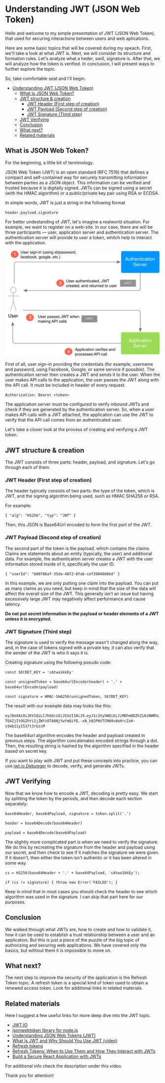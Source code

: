 # Understanding JWT (JSON Web Token)

Hello and welcome to my simple presentation of JWT (JSON Web Token), that used for securing interactions between users and web aplications.

Here are some basic topics that will be covered during my speach. First, we'll take a look at what JWT is. Next, we will consider its structure and formation rules. Let's analyze what a heder, swill, signature is. After that, we will analyze how the token is verified. In conclusion, I will present ways to further explore the topic.

So, take comfortable seat and I'll begin.

- [Understanding JWT (JSON Web Token)](#understanding-jwt-json-web-token)
  - [What is JSON Web Token?](#what-is-json-web-token)
  - [JWT structure & creation](#jwt-structure--creation)
    - [JWT Header (First step of creation)](#jwt-header-first-step-of-creation)
    - [JWT Payload (Second step of creation)](#jwt-payload-second-step-of-creation)
    - [JWT Signature (Third step)](#jwt-signature-third-step)
  - [JWT Verifying](#jwt-verifying)
  - [Conclusion](#conclusion)
  - [What next?](#what-next)
  - [Related materials](#related-materials)

## What is JSON Web Token?

For the beginning, a little bit of terminology.

JSON Web Token (JWT) is an open standard (RFC 7519) that defines a compact and self-contained way for securely transmitting information between parties as a JSON object. This information can be verified and trusted because it is digitally signed. JWTs can be signed using a secret (with the HMAC algorithm) or a public/private key pair using RSA or ECDSA.

In simple words, JWT is just a string in the following format

`header.payload.signature`

For better undestanding of JWT, let's imagine a realworld situation. For example, we want to register on a web-site. In our case, there are will be three participants — user, application server and authentication server. The authentication server will provide to user a token, whitch help to interact with the application.

![JWT Auth interaction schema](/presentation/images/jwt-schema.png)

First of all, user sign-in providing the credentials (for example, username and password, using Facebook, Google, or same service if possible). The authentication server then creates a JWT and sends it to the user. When the user makes API calls to the application, the user passes the JWT along with the API call. It must be included in header of every request.

`Authorization: Bearer <token>`

The application server must be configured to verify inbound JWTs and check if they are generated by the authentication server. So, when a user makes API calls with a JWT attached, the application can use the JWT to verify that the API call comes from an authenticated user.

Let's take a closer look at the process of creating and verifying a JWT token.

## JWT structure & creation

The JWT consists of three parts: header, payload, and signature. Let's go through each of them.

### JWT Header (First step of creation)

The header typically consists of two parts: the type of the token, which is JWT, and the signing algorithm being used, such as HMAC SHA256 or RSA.

For example:

`{ "alg": "HS256", "typ": "JWT" }`

Then, this JSON is Base64Url encoded to form the first part of the JWT.

### JWT Payload (Second step of creation)

The second part of the token is the payload, which contains the claims. Claims are statements about an entity (typically, the user) and additional data. For example, the authentication server creates a JWT with the user information stored inside of it, specifically the user ID.

`{ "userId": "b08f86af-35da-48f2-8fab-cef3904660bd" }`

In this example, we are only putting one claim into the payload. You can put as many claims as you need, but keep in mind that the size of the data will affect the overall size of the JWT. This generally isn’t an issue but having excessively large JWT may negatively affect performance and cause latency.

**Do not put secret information in the payload or header elements of a JWT unless it is encrypted.**

### JWT Signature (Third step)

The signature is used to verify the message wasn't changed along the way, and, in the case of tokens signed with a private key, it can also verify that the sender of the JWT is who it says it is.

Creating signature using the following pseudo code:

`const SECRET_KEY = 'cAtwa1kkEy'`

`const unsignedToken = base64urlEncode(header) + '.' + base64urlEncode(payload)`

`const signature = HMAC-SHA256(unsignedToken, SECRET_KEY)`

The result with our example data may looks like this:

`eyJ0eXAiOiJKV1QiLCJhbGciOiJIUzI1NiJ9.eyJ1c2VySWQiOiJiMDhmODZhZi0zNWRhLTQ4ZjItOGZhYi1jZWYzOTA0NjYwYmQifQ.-xN_h82PHVTCMA9vdoHrcZxH-x5mb11y1537t3rGzcM`

The base64url algorithm encodes the header and payload created in previous steps. The algorithm concatenates encoded strings through a dot. Then, the resulting string is hashed by the algorithm specified in the header based on secret key.

If you want to play with JWT and put these concepts into practice, you can use [jwt.io Debugger](https://jwt.io/#debugger-io) to decode, verify, and generate JWTs.

## JWT Verifying

Now that we know how to encode a JWT, decoding is pretty easy. We start by splitting the token by the periods, and then decode each section separately:

`base64Header, base64Payload, signature = token.split('.')`

`header = base64Decode(base64Header)`

`payload = base64Decode(base64Payload)`

The slightly more complicated part is when we need to verify the signature. We do this by recreating the signature from the header and payload using our secret, and then check to see if it matches the signature we were given. If it doesn't, then either the token isn't authentic or it has been altered in some way.

`cs = HS256(base64Header + '.' + base64Payload, 'cAtwa1kkEy');`

`if (cs != signature) { throw new Error('FAILED'); }`

Keep in mind that in most cases you should check the header to see which algorithm was used in the signature. I can skip that part here for our purposes.

## Conclusion

We walked through what JWTs are, how to create and how to validate it, how it can be used to establish a trust relationship between a user and an application. But this is just a piece of the puzzle of the big topic of authorizing and securing web applications. We have covered only the basics, but without them it is impossible to move on.

## What next?

The next step to improve the security of the application is the Refresh Token topic. A refresh token is a special kind of token used to obtain a renewed access token. Look for additional links in related materials.

## Related materials

Here I suggest a few useful links for more deep dive into the JWT topic.

- [JWT.IO](https://jwt.io/)
- [jsonwebtoken library for node.js](https://github.com/auth0/node-jsonwebtoken)
- [Understanding JSON Web Tokens (JWT)](https://stackabuse.com/understanding-json-web-tokens-jwt/)
- [What Is JWT and Why Should You Use JWT (video)](https://www.youtube.com/watch?v=7Q17ubqLfaM)
- [Refresh tokens](https://auth0.com/docs/tokens/refresh-tokens)
- [Refresh Tokens: When to Use Them and How They Interact with JWTs](https://developer.okta.com/blog/2019/08/12/build-secure-react-application-redux-jwt)
- [Build a Secure React Application with JWTs](https://developer.okta.com/blog/2019/08/12/build-secure-react-application-redux-jwt)

For additional info check the description under this video.

Thank you for attention!
